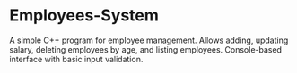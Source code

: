 # Employees-System
A simple C++ program for employee management. Allows adding, updating salary, deleting employees by age, and listing employees. Console-based interface with basic input validation.
